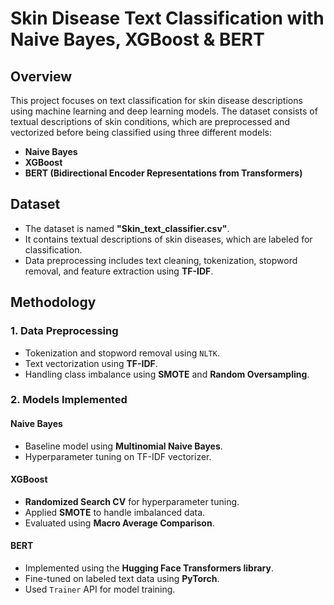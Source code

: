 
# Skin Disease Text Classification with Naive Bayes, XGBoost & BERT

## **Overview**
This project focuses on text classification for skin disease descriptions using machine learning and deep learning models. The dataset consists of textual descriptions of skin conditions, which are preprocessed and vectorized before being classified using three different models:
- **Naive Bayes**
- **XGBoost**
- **BERT (Bidirectional Encoder Representations from Transformers)**

## **Dataset**
- The dataset is named **"Skin_text_classifier.csv"**.
- It contains textual descriptions of skin diseases, which are labeled for classification.
- Data preprocessing includes text cleaning, tokenization, stopword removal, and feature extraction using **TF-IDF**.

## **Methodology**
### **1. Data Preprocessing**
- Tokenization and stopword removal using `NLTK`.
- Text vectorization using **TF-IDF**.
- Handling class imbalance using **SMOTE** and **Random Oversampling**.

### **2. Models Implemented**
#### **Naive Bayes**
- Baseline model using **Multinomial Naive Bayes**.
- Hyperparameter tuning on TF-IDF vectorizer.

#### **XGBoost**
- **Randomized Search CV** for hyperparameter tuning.
- Applied **SMOTE** to handle imbalanced data.
- Evaluated using **Macro Average Comparison**.

#### **BERT**
- Implemented using the **Hugging Face Transformers library**.
- Fine-tuned on labeled text data using **PyTorch**.
- Used `Trainer` API for model training.

